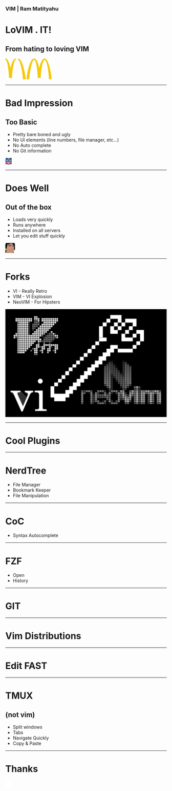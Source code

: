 <!-- effect=fireworks -->
### VIM | Ram Matityahu
# LoVIM . IT!
## From hating to loving VIM
![RC](vim/mcvim.png)

--- 

<!-- fg=red bg=black -->
# Bad Impression
## Too Basic
* Pretty bare boned and ugly
* No UI elements (line numbers, file manager, etc...)
* No Auto complete
* No Git information

![RC](vim/bad.png)

--- 

<!-- effect=stars -->
# Does Well
## Out of the box
* Loads very quickly
* Runs anywhere
* Installed on all servers
* Let you edit stuff quickly

![RC](vim/well.png)

--- 

<!-- fg=blue bg=black -->
# Forks
* VI - Really Retro
* VIM - VI Explosion
* NeoVIM - For Hipsters

![RC](vim/fork.jpg)

--- 

<!-- fg=blue bg=black -->
# Cool Plugins
--- 

<!-- fg=blue bg=black -->
# NerdTree
* File Manager
* Bookmark Keeper
* File Manipulation

--- 
<!-- fg=blue bg=black -->
# CoC
* Syntax Autocomplete 

--- 
<!-- fg=blue bg=black -->
# FZF
* Open
* History
---
<!-- fg=blue bg=black -->
# GIT
--- 
<!-- fg=blue bg=black -->
# Vim Distributions

--- 
<!-- fg=blue bg=black -->
# Edit FAST

--- 
<!-- fg=blue bg=black -->
# TMUX
## (not vim)
* Split windows
* Tabs
* Navigate Quickly
* Copy & Paste

--- 
<!-- effect=explosions -->
# Thanks
![RC](vim/vcita_logo.png)


